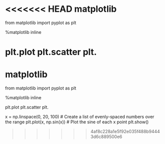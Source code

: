 <<<<<<< HEAD
matplotlib
============

from matplotlib import pyplot as plt

%matplotlib inline


plt.plot
plt.scatter
plt.
=======
matplotlib
============

from matplotlib import pyplot as plt

%matplotlib inline


plt.plot
plt.scatter
plt.



x = np.linspace(0, 20, 100)  # Create a list of evenly-spaced numbers over the range
plt.plot(x, np.sin(x))       # Plot the sine of each x point
plt.show()  
>>>>>>> 4af8c228a1e5f92e035f488b94443d6c889500e6
